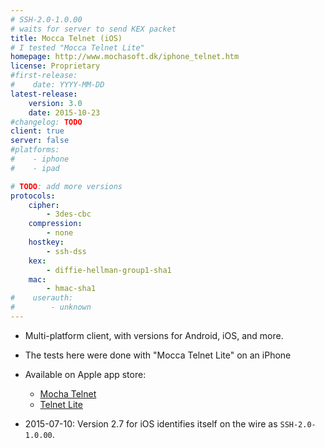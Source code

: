```yaml
---
# SSH-2.0-1.0.00
# waits for server to send KEX packet
title: Mocca Telnet (iOS)
# I tested "Mocca Telnet Lite"
homepage: http://www.mochasoft.dk/iphone_telnet.htm
license: Proprietary
#first-release:
#    date: YYYY-MM-DD
latest-release:
    version: 3.0
    date: 2015-10-23
#changelog: TODO
client: true
server: false
#platforms:
#    - iphone
#    - ipad

# TODO: add more versions 
protocols:
    cipher:
        - 3des-cbc
    compression:
        - none
    hostkey:
        - ssh-dss
    kex:
        - diffie-hellman-group1-sha1
    mac:
        - hmac-sha1
#    userauth:
#        - unknown
---
```

* Multi-platform client, with versions for Android, iOS, and more.
* The tests here were done with "Mocca Telnet Lite" on an iPhone
* Available on Apple app store:
  * [Mocha Telnet](https://itunes.apple.com/us/app/id286892932)
  * [Telnet Lite](https://itunes.apple.com/us/app/id286893976)

* 2015-07-10: Version 2.7 for iOS identifies itself on the wire as `SSH-2.0-1.0.00`.
